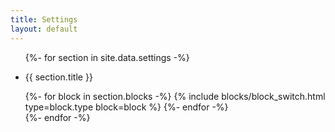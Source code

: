 ```yaml
---
title: Settings
layout: default
---
```

<div class="pt2">

  <ul class="list-reset">
    {%- for section in site.data.settings -%}
      <li class="clearfix founders-grotesk color-gray pb3" data-section id="{{ section.target_id }}">
        <div class="col py1 col-12 lg:col-3 lg:py0">
          <p class="font-size-xs uppercase color-gray">
            {{ section.title }}
          </p>
        </div>
        <div class="col col-12 lg:col-9">
          {%- for block in section.blocks -%}
              {% include blocks/block_switch.html type=block.type block=block %}
          {%- endfor -%}
        </div>
      </li>
    {%- endfor -%}
  </ul>

</div>
